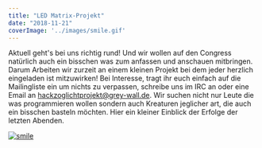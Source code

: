 ```yaml
---
title: "LED Matrix-Projekt"
date: "2018-11-21"
coverImage: '../images/smile.gif'
---
```


Aktuell geht's bei uns richtig rund! Und wir wollen auf den Congress natürlich auch ein bisschen was zum anfassen und anschauen mitbringen. Darum Arbeiten wir zurzeit an einem kleinen Projekt bei dem jeder herzlich eingeladen ist mitzuwirken! Bei Interesse, tragt ihr euch einfach auf die Mailingliste ein um nichts zu verpassen, schreibe uns im IRC an oder eine Email an hackzoglichtprojekt@grey-wall.de. Wir suchen nicht nur Leute die was programmieren wollen sondern auch Kreaturen jeglicher art, die auch ein bisschen basteln möchten. Hier ein kleiner Einblick der Erfolge der letzten Abenden.

[![smile](../images/smile.gif)](https://hackzogtum-coburg.de/wp-content/uploads/2018/11/smile.gif)
